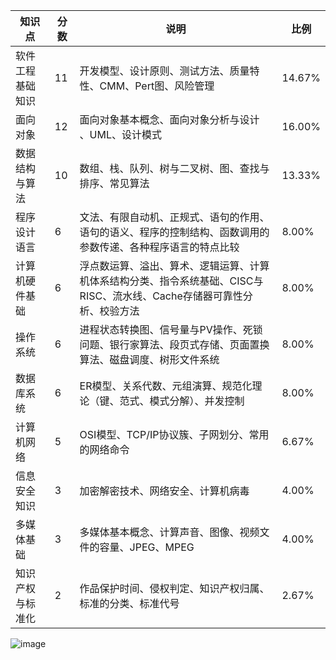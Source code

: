 
| 知识点	|分数	| 说明	| 比例 |
| -                 | -   | -     | - | 
| 软件工程基础知识 	| 11	| 开发模型、设计原则、测试方法、质量特性、CMM、Pert图、风险管理 	| 14.67% | 
| 面向对象	          | 12  | 面向对象基本概念、面向对象分析与设计 、UML、设计模式	| 16.00%  |
|数据结构与算法      | 10	| 数组、栈、队列、树与二叉树、图、查找与排序、常见算法 	| 13.33%  |
| 程序设计语言	      |   6	| 文法、有限自动机、正规式、语句的作用、语句的语义、程序的控制结构、函数调用的参数传递、各种程序语言的特点比较 |	8.00% | 
| 计算机硬件基础     | 	6	| 浮点数运算、溢出、算术、逻辑运算、计算机体系结构分类、指令系统基础、CISC与RISC、流水线、Cache存储器可靠性分析、校验方法	| 8.00%   |
| 操作系统	         |  6	  | 进程状态转换图、信号量与PV操作、死锁问题、银行家算法、段页式存储、页面置换算法、磁盘调度、树形文件系统 | 	8.00%  |
| 数据库系统        |	6   |	ER模型、关系代数、元组演算、规范化理论（键、范式、模式分解）、并发控制 |	8.00%  | 
| 计算机网络	       |  5	  | OSI模型、TCP/IP协议簇、子网划分、常用的网络命令 |	6.67%  |
| 信息安全知识 	   | 3	  | 加密解密技术、网络安全、计算机病毒	 | 4.00%  |
| 多媒体基础        |	3	  | 多媒体基本概念、计算声音、图像、视频文件的容量、JPEG、MPEG	 | 4.00%  |
| 知识产权与标准化  | 	2	  | 作品保护时间、侵权判定、知识产权归属、标准的分类、标准代号 | 	2.67%  |
![image](https://github.com/Furret2018/test/assets/27876385/2f6404f6-db75-4f78-b900-fe722af3d034)
